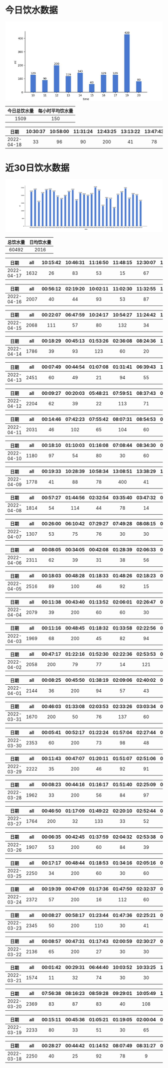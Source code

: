 # 今日饮水数据

<div align=center>
<img src="today.jpg" style="zoom: 100%;" />

| 今日总饮水量 | 每小时平均饮水量 |
| :----: | :----: |
| 1509 | 150 |
</div>

| 日期 | 10:30:37 | 10:58:00 | 11:31:24 | 12:43:25 | 13:13:22 | 13:47:43 | 14:20:59 | 14:50:21 | 15:20:22 | 16:00:00 | 16:33:09 | 17:24:18 | 17:56:12 | 19:14:46 | 19:44:59 | 20:13:51 |
| :----: | :----: | :----: | :----: | :----: | :----: | :----: | :----: | :----: | :----: | :----: | :----: | :----: | :----: | :----: | :----: | :----: |
| 2022-04-18 | 33 | 96 | 90 | 200 | 41 | 78 | 83 | 60 | 60 | 52 | 77 | 98 | 31 | 350 | 80 | 80 |

# 近30日饮水数据

<div align=center>
<img src="30.jpg"style="zoom: 100%;" />

| 总饮水量 | 日均饮水量 |
| :----: | :----: |
| 60492 | 2016 |
</div>

| 日期 | all | 10:15:42 | 10:46:31 | 11:16:50 | 11:48:15 | 12:30:07 | 13:00:29 | 13:57:38 | 14:49:05 | 15:49:40 | 16:20:37 | 16:53:05 | 17:21:34 | 17:42:29 | 18:12:25 | 18:49:58 | 19:34:39 | 20:17:16 | 20:48:17 | 21:18:27 | 21:48:40 | 22:19:35 | 23:03:47 | 23:33:29 | 23:52:46 |
| :----: | :----: | :----: | :----: | :----: | :----: | :----: | :----: | :----: | :----: | :----: | :----: | :----: | :----: | :----: | :----: | :----: | :----: | :----: | :----: | :----: | :----: | :----: | :----: | :----: | :----: |
| 2022-04-17 | 1632 | 26 | 83 | 53 | 15 | 67 | 43 | 40 | 16 | 110 | 87 | 16 | 74 | 37 | 75 | 70 | 200 | 73 | 93 | 102 | 93 | 41 | 60 | 98 | 60 |

| 日期 | all | 00:56:12 | 02:19:20 | 10:02:11 | 11:02:30 | 11:32:55 | 12:32:13 | 12:49:38 | 13:41:15 | 14:12:27 | 14:43:05 | 14:48:34 | 15:19:07 | 15:52:13 | 16:22:25 | 16:53:40 | 17:23:41 | 18:53:26 | 19:24:41 | 19:54:27 | 20:24:22 | 20:54:32 | 21:42:18 | 21:44:41 | 22:06:58 | 22:32:42 | 23:03:19 |
| :----: | :----: | :----: | :----: | :----: | :----: | :----: | :----: | :----: | :----: | :----: | :----: | :----: | :----: | :----: | :----: | :----: | :----: | :----: | :----: | :----: | :----: | :----: | :----: | :----: | :----: | :----: | :----: |
| 2022-04-16 | 2007 | 40 | 44 | 93 | 53 | 87 | 200 | 78 | 93 | 132 | 34 | 45 | 14 | 79 | 77 | 82 | 75 | 112 | 81 | 36 | 76 | 70 | 60 | 60 | 93 | 106 | 87 |

| 日期 | all | 00:22:07 | 06:47:59 | 10:24:17 | 10:54:27 | 11:24:42 | 12:23:37 | 12:42:39 | 13:12:24 | 14:12:18 | 14:42:36 | 15:12:59 | 15:43:55 | 16:16:24 | 16:46:36 | 17:16:50 | 17:46:27 | 18:46:28 | 19:16:34 | 19:46:54 | 20:08:49 | 21:10:09 | 21:42:52 | 22:13:28 | 23:01:27 | 23:31:38 |
| :----: | :----: | :----: | :----: | :----: | :----: | :----: | :----: | :----: | :----: | :----: | :----: | :----: | :----: | :----: | :----: | :----: | :----: | :----: | :----: | :----: | :----: | :----: | :----: | :----: | :----: | :----: |
| 2022-04-15 | 2068 | 111 | 57 | 80 | 132 | 34 | 71 | 60 | 106 | 63 | 45 | 113 | 75 | 63 | 25 | 87 | 81 | 300 | 60 | 75 | 32 | 43 | 93 | 76 | 94 | 92 |

| 日期 | all | 00:18:29 | 00:45:13 | 01:53:26 | 02:36:08 | 08:24:36 | 11:17:34 | 11:49:13 | 12:19:53 | 13:25:22 | 13:56:08 | 14:26:26 | 14:57:23 | 15:57:42 | 16:37:52 | 17:11:53 | 18:06:37 | 18:27:34 | 19:27:39 | 19:57:32 | 20:29:41 | 20:59:59 | 21:43:57 | 22:25:06 | 22:55:27 | 23:25:29 | 23:55:33 |
| :----: | :----: | :----: | :----: | :----: | :----: | :----: | :----: | :----: | :----: | :----: | :----: | :----: | :----: | :----: | :----: | :----: | :----: | :----: | :----: | :----: | :----: | :----: | :----: | :----: | :----: | :----: | :----: |
| 2022-04-14 | 1786 | 39 | 93 | 123 | 60 | 20 | 95 | 32 | 54 | 77 | 94 | 74 | 100 | 71 | 13 | 68 | 84 | 16 | 49 | 95 | 96 | 122 | 83 | 44 | 80 | 86 | 18 |

| 日期 | all | 00:07:49 | 00:44:54 | 01:07:08 | 01:31:41 | 06:39:43 | 10:30:45 | 11:00:40 | 11:32:12 | 12:30:38 | 12:51:16 | 13:22:50 | 13:54:59 | 14:25:41 | 14:55:30 | 15:23:50 | 15:53:55 | 16:23:27 | 16:53:33 | 17:39:26 | 18:11:23 | 19:11:11 | 19:41:43 | 20:12:05 | 21:31:31 | 22:30:10 | 22:49:12 | 23:25:35 | 23:45:32 |
| :----: | :----: | :----: | :----: | :----: | :----: | :----: | :----: | :----: | :----: | :----: | :----: | :----: | :----: | :----: | :----: | :----: | :----: | :----: | :----: | :----: | :----: | :----: | :----: | :----: | :----: | :----: | :----: | :----: | :----: |
| 2022-04-13 | 2451 | 60 | 49 | 21 | 94 | 55 | 16 | 99 | 120 | 60 | 60 | 102 | 65 | 98 | 123 | 60 | 112 | 60 | 142 | 90 | 96 | 350 | 48 | 93 | 92 | 82 | 75 | 73 | 56 |

| 日期 | all | 00:09:27 | 00:20:03 | 05:48:21 | 07:59:51 | 08:37:43 | 08:58:54 | 09:29:26 | 10:15:40 | 11:20:20 | 11:49:37 | 12:18:31 | 13:29:28 | 13:52:25 | 14:24:23 | 14:55:27 | 15:24:30 | 16:21:02 | 16:57:33 | 17:57:32 | 18:47:15 | 19:14:31 | 19:33:02 | 19:59:51 | 20:16:41 | 20:33:06 | 21:03:40 | 21:34:03 | 22:14:27 | 22:46:14 | 23:20:37 | 23:45:19 |
| :----: | :----: | :----: | :----: | :----: | :----: | :----: | :----: | :----: | :----: | :----: | :----: | :----: | :----: | :----: | :----: | :----: | :----: | :----: | :----: | :----: | :----: | :----: | :----: | :----: | :----: | :----: | :----: | :----: | :----: | :----: | :----: | :----: |
| 2022-04-12 | 2204 | 62 | 39 | 22 | 113 | 71 | 78 | 66 | 37 | 81 | 90 | 200 | 98 | 43 | 60 | 37 | 25 | 130 | 64 | 127 | 30 | 48 | 81 | 101 | 68 | 38 | 60 | 87 | 76 | 33 | 79 | 60 |

| 日期 | all | 00:14:46 | 07:42:23 | 07:55:42 | 08:07:31 | 08:54:53 | 09:29:04 | 10:00:22 | 10:29:03 | 11:01:15 | 11:32:51 | 12:18:28 | 13:05:08 | 13:32:15 | 14:07:10 | 14:58:25 | 15:27:48 | 16:23:40 | 16:53:55 | 17:34:25 | 18:05:25 | 19:35:27 | 20:25:58 | 20:56:06 | 21:26:28 | 21:48:35 | 22:26:20 | 22:56:32 | 23:41:00 |
| :----: | :----: | :----: | :----: | :----: | :----: | :----: | :----: | :----: | :----: | :----: | :----: | :----: | :----: | :----: | :----: | :----: | :----: | :----: | :----: | :----: | :----: | :----: | :----: | :----: | :----: | :----: | :----: | :----: | :----: |
| 2022-04-11 | 2031 | 46 | 102 | 65 | 104 | 60 | 102 | 80 | 60 | 57 | 60 | 200 | 65 | 20 | 90 | 62 | 63 | 40 | 90 | 87 | 52 | 60 | 100 | 111 | 37 | 33 | 28 | 59 | 98 |

| 日期 | all | 00:18:10 | 01:10:03 | 01:16:08 | 07:08:44 | 08:34:30 | 09:04:04 | 09:45:20 | 10:15:34 | 10:57:26 | 15:58:34 | 16:30:29 | 17:03:39 | 17:33:30 | 18:14:36 | 18:44:29 | 19:17:39 | 20:17:24 | 20:47:34 | 22:19:29 | 22:49:20 | 23:22:22 | 23:53:17 |
| :----: | :----: | :----: | :----: | :----: | :----: | :----: | :----: | :----: | :----: | :----: | :----: | :----: | :----: | :----: | :----: | :----: | :----: | :----: | :----: | :----: | :----: | :----: | :----: |
| 2022-04-10 | 1180 | 97 | 54 | 80 | 30 | 60 | 65 | 58 | 14 | 30 | 60 | 21 | 15 | 97 | 55 | 40 | 43 | 40 | 81 | 60 | 60 | 60 | 60 |

| 日期 | all | 00:19:33 | 10:28:39 | 10:58:34 | 13:08:51 | 13:38:29 | 14:08:35 | 14:14:47 | 14:50:28 | 15:17:09 | 15:47:25 | 16:17:57 | 17:19:10 | 17:49:23 | 18:31:42 | 18:59:49 | 19:29:27 | 20:00:41 | 20:31:04 | 21:02:04 | 21:28:21 | 22:22:52 | 22:35:32 | 23:05:33 | 23:30:54 | 23:46:17 |
| :----: | :----: | :----: | :----: | :----: | :----: | :----: | :----: | :----: | :----: | :----: | :----: | :----: | :----: | :----: | :----: | :----: | :----: | :----: | :----: | :----: | :----: | :----: | :----: | :----: | :----: | :----: |
| 2022-04-09 | 1778 | 41 | 88 | 78 | 400 | 41 | 54 | 102 | 51 | 64 | 47 | 30 | 60 | 60 | 16 | 73 | 69 | 22 | 38 | 75 | 30 | 68 | 78 | 28 | 87 | 78 |

| 日期 | all | 00:57:27 | 01:44:56 | 02:32:54 | 03:35:40 | 03:47:32 | 08:01:09 | 08:54:26 | 09:31:54 | 10:04:15 | 10:15:36 | 10:50:03 | 11:13:42 | 12:16:16 | 12:49:00 | 13:29:34 | 14:26:17 | 14:57:30 | 15:30:30 | 16:14:34 | 16:46:19 | 17:23:29 | 17:38:15 | 18:17:59 | 19:43:37 | 20:51:45 | 22:14:41 | 23:18:41 | 23:43:33 |
| :----: | :----: | :----: | :----: | :----: | :----: | :----: | :----: | :----: | :----: | :----: | :----: | :----: | :----: | :----: | :----: | :----: | :----: | :----: | :----: | :----: | :----: | :----: | :----: | :----: | :----: | :----: | :----: | :----: | :----: |
| 2022-04-08 | 1814 | 54 | 114 | 44 | 78 | 14 | 30 | 100 | 60 | 50 | 35 | 38 | 96 | 200 | 136 | 5 | 100 | 60 | 60 | 59 | 91 | 60 | 14 | 49 | 200 | 5 | 16 | 34 | 12 |

| 日期 | all | 00:26:00 | 06:10:42 | 07:29:27 | 07:49:28 | 08:08:15 | 08:46:56 | 09:49:16 | 10:06:36 | 10:56:42 | 11:21:15 | 11:51:25 | 12:19:48 | 12:49:37 | 14:48:55 | 14:51:03 | 15:31:28 | 16:57:51 | 17:52:38 |
| :----: | :----: | :----: | :----: | :----: | :----: | :----: | :----: | :----: | :----: | :----: | :----: | :----: | :----: | :----: | :----: | :----: | :----: | :----: | :----: |
| 2022-04-07 | 1307 | 53 | 75 | 76 | 30 | 30 | 19 | 30 | 91 | 79 | 30 | 87 | 200 | 87 | 82 | 70 | 95 | 86 | 87 |

| 日期 | all | 00:08:05 | 00:34:05 | 00:42:08 | 01:28:39 | 02:06:33 | 02:32:46 | 02:43:21 | 03:15:36 | 07:56:54 | 08:01:28 | 08:20:38 | 08:48:48 | 09:21:46 | 09:43:31 | 10:04:19 | 10:38:06 | 11:10:19 | 12:38:32 | 13:01:10 | 13:31:40 | 14:07:20 | 14:37:02 | 15:06:02 | 15:32:53 | 16:02:57 | 16:33:04 | 17:15:02 | 17:49:52 | 18:15:04 | 18:35:09 | 18:57:30 | 19:26:13 | 19:53:44 | 20:24:02 | 21:08:31 | 21:35:54 | 22:15:03 | 22:31:29 | 22:36:34 | 22:49:56 | 23:34:43 | 23:54:18 | 23:59:55 |
| :----: | :----: | :----: | :----: | :----: | :----: | :----: | :----: | :----: | :----: | :----: | :----: | :----: | :----: | :----: | :----: | :----: | :----: | :----: | :----: | :----: | :----: | :----: | :----: | :----: | :----: | :----: | :----: | :----: | :----: | :----: | :----: | :----: | :----: | :----: | :----: | :----: | :----: | :----: | :----: | :----: | :----: | :----: | :----: | :----: |
| 2022-04-06 | 2311 | 62 | 39 | 31 | 38 | 56 | 22 | 30 | 57 | 90 | 55 | 62 | 52 | 60 | 76 | 13 | 76 | 49 | 200 | 35 | 82 | 40 | 32 | 58 | 32 | 22 | 72 | 38 | 62 | 30 | 64 | 96 | 89 | 51 | 35 | 33 | 60 | 89 | 81 | 17 | 30 | 25 | 40 | 30 |

| 日期 | all | 00:18:03 | 00:48:28 | 01:18:33 | 01:48:26 | 02:18:23 | 02:47:42 | 03:17:19 | 03:43:59 | 04:13:15 | 04:43:56 | 05:14:07 | 05:44:08 | 06:14:43 | 06:36:43 | 06:56:57 | 07:34:12 | 08:25:14 | 08:39:22 | 09:28:13 | 16:03:44 | 19:01:28 | 20:00:09 | 21:26:31 | 22:07:00 | 22:35:25 | 23:04:18 | 23:12:54 | 23:39:49 |
| :----: | :----: | :----: | :----: | :----: | :----: | :----: | :----: | :----: | :----: | :----: | :----: | :----: | :----: | :----: | :----: | :----: | :----: | :----: | :----: | :----: | :----: | :----: | :----: | :----: | :----: | :----: | :----: | :----: | :----: |
| 2022-04-05 | 2516 | 89 | 100 | 46 | 92 | 15 | 70 | 59 | 57 | 18 | 90 | 90 | 300 | 34 | 84 | 76 | 58 | 200 | 31 | 119 | 14 | 73 | 86 | 400 | 60 | 22 | 104 | 53 | 76 |

| 日期 | all | 00:11:38 | 00:43:40 | 01:13:52 | 02:06:01 | 02:26:47 | 03:02:12 | 03:32:56 | 04:00:45 | 04:30:47 | 05:00:27 | 06:02:58 | 07:02:44 | 07:53:10 | 08:44:39 | 08:45:14 | 14:59:26 | 18:05:29 | 18:36:19 | 19:10:43 | 19:59:28 | 20:33:47 | 21:03:39 | 21:20:37 | 22:20:37 | 22:50:59 | 23:20:24 | 23:21:02 | 23:33:49 | 23:34:07 | 23:34:23 | 23:34:40 |
| :----: | :----: | :----: | :----: | :----: | :----: | :----: | :----: | :----: | :----: | :----: | :----: | :----: | :----: | :----: | :----: | :----: | :----: | :----: | :----: | :----: | :----: | :----: | :----: | :----: | :----: | :----: | :----: | :----: | :----: | :----: | :----: | :----: |
| 2022-04-04 | 2079 | 39 | 200 | 60 | 60 | 30 | 25 | 124 | 48 | 67 | 30 | 200 | 60 | 30 | 109 | 37 | 60 | 43 | 78 | 36 | 81 | 30 | 60 | 60 | 52 | 120 | 30 | 26 | 86 | 68 | 34 | 96 |

| 日期 | all | 00:11:16 | 00:48:45 | 01:18:32 | 01:33:58 | 02:22:56 | 02:54:45 | 03:21:53 | 03:54:31 | 04:31:55 | 05:00:47 | 05:59:03 | 06:30:13 | 07:05:41 | 07:28:00 | 08:19:19 | 11:59:01 | 19:33:44 | 20:03:27 | 20:29:18 | 20:51:44 | 21:14:44 | 21:44:11 | 22:10:41 | 22:40:50 | 23:11:00 | 23:41:27 |
| :----: | :----: | :----: | :----: | :----: | :----: | :----: | :----: | :----: | :----: | :----: | :----: | :----: | :----: | :----: | :----: | :----: | :----: | :----: | :----: | :----: | :----: | :----: | :----: | :----: | :----: | :----: | :----: |
| 2022-04-03 | 1969 | 68 | 200 | 45 | 82 | 94 | 63 | 89 | 82 | 15 | 91 | 200 | 55 | 28 | 67 | 65 | 24 | 69 | 59 | 99 | 14 | 69 | 34 | 131 | 112 | 54 | 60 |

| 日期 | all | 00:47:17 | 01:22:16 | 01:52:30 | 02:22:36 | 02:53:53 | 03:23:58 | 03:53:29 | 04:18:26 | 04:38:29 | 05:14:13 | 05:44:14 | 06:14:49 | 07:00:38 | 07:32:37 | 07:51:10 | 08:27:01 | 09:01:04 | 16:31:45 | 17:06:27 | 17:40:04 | 18:31:37 | 18:42:38 | 20:28:07 | 20:40:13 | 21:20:06 | 21:35:54 | 22:05:37 | 22:35:46 | 23:06:11 | 23:32:46 |
| :----: | :----: | :----: | :----: | :----: | :----: | :----: | :----: | :----: | :----: | :----: | :----: | :----: | :----: | :----: | :----: | :----: | :----: | :----: | :----: | :----: | :----: | :----: | :----: | :----: | :----: | :----: | :----: | :----: | :----: | :----: | :----: |
| 2022-04-02 | 2058 | 200 | 79 | 77 | 14 | 121 | 73 | 32 | 94 | 17 | 89 | 200 | 58 | 105 | 124 | 30 | 61 | 44 | 43 | 32 | 30 | 66 | 19 | 7 | 62 | 51 | 30 | 76 | 81 | 40 | 103 |

| 日期 | all | 00:08:25 | 00:45:50 | 01:38:19 | 02:09:06 | 02:40:02 | 03:10:21 | 03:40:57 | 04:15:20 | 04:45:34 | 05:14:33 | 05:44:31 | 06:51:01 | 07:23:05 | 07:55:57 | 08:48:41 | 13:01:47 | 16:59:07 | 17:48:02 | 18:18:30 | 19:09:17 | 20:30:17 | 21:08:57 | 21:34:14 | 22:04:35 | 22:44:46 | 23:36:51 | 23:54:16 |
| :----: | :----: | :----: | :----: | :----: | :----: | :----: | :----: | :----: | :----: | :----: | :----: | :----: | :----: | :----: | :----: | :----: | :----: | :----: | :----: | :----: | :----: | :----: | :----: | :----: | :----: | :----: | :----: | :----: |
| 2022-04-01 | 2144 | 36 | 200 | 94 | 57 | 43 | 69 | 76 | 63 | 13 | 87 | 200 | 91 | 68 | 76 | 30 | 15 | 15 | 300 | 71 | 45 | 60 | 68 | 68 | 107 | 102 | 39 | 51 |

| 日期 | all | 00:46:03 | 01:33:08 | 02:03:53 | 02:33:26 | 03:03:34 | 03:33:28 | 03:55:10 | 04:43:07 | 04:54:36 | 05:24:35 | 06:25:20 | 06:56:03 | 07:31:55 | 07:45:07 | 08:07:40 | 08:34:55 | 13:52:32 | 19:00:30 | 19:58:43 | 20:17:20 | 20:51:29 | 21:29:06 | 21:57:05 | 22:35:12 | 23:06:32 | 23:46:21 |
| :----: | :----: | :----: | :----: | :----: | :----: | :----: | :----: | :----: | :----: | :----: | :----: | :----: | :----: | :----: | :----: | :----: | :----: | :----: | :----: | :----: | :----: | :----: | :----: | :----: | :----: | :----: | :----: |
| 2022-03-31 | 1670 | 200 | 50 | 76 | 137 | 60 | 30 | 33 | 72 | 25 | 80 | 53 | 29 | 82 | 30 | 27 | 30 | 60 | 62 | 60 | 61 | 130 | 34 | 39 | 88 | 97 | 25 |

| 日期 | all | 00:05:41 | 00:52:17 | 01:22:24 | 01:57:04 | 02:27:44 | 02:52:40 | 03:22:24 | 03:53:55 | 04:23:22 | 04:53:26 | 05:28:04 | 05:53:03 | 06:24:07 | 07:02:07 | 07:33:59 | 08:32:22 | 11:43:57 | 17:00:29 | 17:28:45 | 17:55:34 | 18:33:26 | 19:03:37 | 19:34:25 | 20:21:36 | 20:52:31 | 21:38:45 | 22:05:10 | 22:40:44 | 23:01:08 | 23:36:59 |
| :----: | :----: | :----: | :----: | :----: | :----: | :----: | :----: | :----: | :----: | :----: | :----: | :----: | :----: | :----: | :----: | :----: | :----: | :----: | :----: | :----: | :----: | :----: | :----: | :----: | :----: | :----: | :----: | :----: | :----: | :----: | :----: |
| 2022-03-30 | 2353 | 60 | 200 | 73 | 98 | 48 | 120 | 105 | 77 | 103 | 30 | 47 | 200 | 104 | 60 | 51 | 62 | 108 | 30 | 93 | 58 | 70 | 60 | 30 | 91 | 91 | 50 | 44 | 66 | 94 | 30 |

| 日期 | all | 00:11:43 | 00:47:07 | 01:20:11 | 01:51:07 | 02:51:06 | 03:20:35 | 04:22:12 | 04:39:03 | 05:07:23 | 05:53:02 | 06:23:23 | 06:54:28 | 07:31:50 | 08:30:45 | 16:01:24 | 16:21:13 | 16:51:20 | 17:17:21 | 17:35:25 | 18:05:30 | 18:52:57 | 19:22:48 | 19:54:33 | 20:25:42 | 21:09:08 | 21:47:01 | 22:18:19 | 22:47:23 | 23:02:26 | 23:35:51 |
| :----: | :----: | :----: | :----: | :----: | :----: | :----: | :----: | :----: | :----: | :----: | :----: | :----: | :----: | :----: | :----: | :----: | :----: | :----: | :----: | :----: | :----: | :----: | :----: | :----: | :----: | :----: | :----: | :----: | :----: | :----: | :----: |
| 2022-03-29 | 2222 | 35 | 200 | 46 | 92 | 91 | 13 | 88 | 69 | 114 | 200 | 38 | 35 | 70 | 30 | 83 | 107 | 30 | 98 | 77 | 42 | 300 | 21 | 59 | 30 | 30 | 30 | 85 | 64 | 17 | 28 |

| 日期 | all | 00:08:23 | 00:44:16 | 01:16:17 | 01:51:40 | 02:25:09 | 02:53:07 | 03:12:00 | 03:36:07 | 04:06:44 | 04:32:22 | 04:49:20 | 05:05:35 | 05:58:47 | 06:11:06 | 06:56:54 | 07:54:59 | 08:32:07 | 15:25:32 | 18:02:14 | 18:17:04 | 18:47:38 | 19:20:11 | 19:55:02 | 20:11:01 | 20:42:33 | 21:01:54 | 21:30:19 | 22:13:36 | 22:57:55 | 23:27:27 |
| :----: | :----: | :----: | :----: | :----: | :----: | :----: | :----: | :----: | :----: | :----: | :----: | :----: | :----: | :----: | :----: | :----: | :----: | :----: | :----: | :----: | :----: | :----: | :----: | :----: | :----: | :----: | :----: | :----: | :----: | :----: | :----: |
| 2022-03-28 | 1962 | 33 | 200 | 56 | 84 | 97 | 30 | 95 | 86 | 30 | 37 | 65 | 22 | 100 | 44 | 65 | 60 | 68 | 53 | 110 | 30 | 28 | 75 | 30 | 30 | 38 | 85 | 30 | 73 | 87 | 121 |

| 日期 | all | 00:46:50 | 01:17:09 | 01:49:22 | 02:20:10 | 02:52:44 | 03:14:20 | 03:41:31 | 04:27:25 | 04:44:21 | 05:14:34 | 05:51:01 | 06:14:43 | 06:45:58 | 07:27:52 | 08:08:57 | 08:39:08 | 16:42:15 | 17:13:29 | 17:43:29 | 18:16:50 | 18:49:45 | 19:19:55 | 19:52:51 | 20:26:34 | 20:56:50 | 21:27:49 | 22:04:05 | 22:40:27 | 23:10:35 | 23:38:56 |
| :----: | :----: | :----: | :----: | :----: | :----: | :----: | :----: | :----: | :----: | :----: | :----: | :----: | :----: | :----: | :----: | :----: | :----: | :----: | :----: | :----: | :----: | :----: | :----: | :----: | :----: | :----: | :----: | :----: | :----: | :----: | :----: |
| 2022-03-27 | 1764 | 200 | 32 | 133 | 33 | 52 | 30 | 40 | 70 | 13 | 42 | 100 | 65 | 90 | 30 | 30 | 46 | 34 | 102 | 25 | 61 | 73 | 43 | 30 | 57 | 84 | 29 | 30 | 103 | 58 | 29 |

| 日期 | all | 00:06:35 | 00:42:45 | 01:37:59 | 02:04:32 | 02:53:38 | 03:28:47 | 03:55:17 | 04:03:20 | 04:33:56 | 04:57:22 | 05:14:54 | 05:49:37 | 06:23:33 | 07:09:11 | 07:38:14 | 08:12:52 | 09:01:00 | 16:50:06 | 17:20:36 | 17:40:55 | 18:13:37 | 18:43:33 | 19:15:48 | 20:15:13 | 20:46:22 | 21:22:32 | 22:00:20 | 22:41:28 | 23:11:21 | 23:33:16 | 23:58:07 |
| :----: | :----: | :----: | :----: | :----: | :----: | :----: | :----: | :----: | :----: | :----: | :----: | :----: | :----: | :----: | :----: | :----: | :----: | :----: | :----: | :----: | :----: | :----: | :----: | :----: | :----: | :----: | :----: | :----: | :----: | :----: | :----: | :----: |
| 2022-03-26 | 1907 | 53 | 200 | 60 | 84 | 39 | 72 | 10 | 61 | 18 | 50 | 73 | 200 | 19 | 55 | 63 | 65 | 24 | 62 | 61 | 40 | 46 | 75 | 10 | 68 | 36 | 41 | 96 | 83 | 49 | 20 | 74 |

| 日期 | all | 00:17:17 | 00:48:44 | 01:18:53 | 01:34:16 | 02:05:16 | 02:30:36 | 03:11:26 | 03:41:29 | 03:53:16 | 04:14:26 | 04:36:32 | 05:29:21 | 06:04:50 | 06:45:48 | 07:19:14 | 07:37:32 | 08:11:42 | 08:19:22 | 15:44:21 | 16:04:05 | 16:19:27 | 16:43:39 | 17:02:13 | 17:18:13 | 17:42:47 | 18:39:33 | 19:09:27 | 19:39:34 | 20:17:42 | 20:47:26 | 21:21:27 | 22:29:49 | 23:17:25 | 23:30:35 | 23:48:48 |
| :----: | :----: | :----: | :----: | :----: | :----: | :----: | :----: | :----: | :----: | :----: | :----: | :----: | :----: | :----: | :----: | :----: | :----: | :----: | :----: | :----: | :----: | :----: | :----: | :----: | :----: | :----: | :----: | :----: | :----: | :----: | :----: | :----: | :----: | :----: | :----: | :----: |
| 2022-03-25 | 2250 | 34 | 200 | 60 | 30 | 60 | 60 | 20 | 53 | 64 | 59 | 43 | 70 | 36 | 39 | 71 | 66 | 55 | 75 | 68 | 96 | 30 | 74 | 84 | 21 | 79 | 300 | 57 | 11 | 30 | 49 | 55 | 38 | 71 | 51 | 41 |

| 日期 | all | 00:19:39 | 00:47:09 | 01:17:36 | 01:47:50 | 02:32:37 | 03:31:56 | 04:05:09 | 04:35:30 | 05:05:29 | 05:47:25 | 06:22:18 | 06:55:38 | 07:27:55 | 08:08:17 | 12:40:50 | 16:00:45 | 16:30:54 | 17:00:45 | 17:30:53 | 18:00:13 | 18:37:48 | 19:07:33 | 19:30:23 | 20:11:01 | 21:12:00 | 21:35:45 | 22:24:31 | 22:36:26 | 22:57:56 | 23:30:15 |
| :----: | :----: | :----: | :----: | :----: | :----: | :----: | :----: | :----: | :----: | :----: | :----: | :----: | :----: | :----: | :----: | :----: | :----: | :----: | :----: | :----: | :----: | :----: | :----: | :----: | :----: | :----: | :----: | :----: | :----: | :----: | :----: |
| 2022-03-24 | 2372 | 57 | 200 | 16 | 112 | 60 | 60 | 60 | 77 | 96 | 300 | 76 | 30 | 72 | 89 | 69 | 13 | 60 | 7 | 51 | 400 | 39 | 55 | 60 | 30 | 29 | 40 | 51 | 62 | 92 | 9 |

| 日期 | all | 00:08:27 | 00:58:17 | 01:23:44 | 01:47:36 | 02:25:21 | 03:00:54 | 03:33:25 | 03:51:18 | 04:40:10 | 05:10:39 | 05:49:33 | 06:31:34 | 07:06:13 | 07:47:16 | 08:39:22 | 09:10:05 | 16:41:15 | 17:05:03 | 17:36:56 | 17:42:55 | 18:03:01 | 18:05:25 | 20:25:16 | 21:13:52 | 21:28:22 | 21:36:28 | 21:50:42 | 22:19:08 | 22:32:36 | 23:07:53 | 23:29:28 | 23:49:02 |
| :----: | :----: | :----: | :----: | :----: | :----: | :----: | :----: | :----: | :----: | :----: | :----: | :----: | :----: | :----: | :----: | :----: | :----: | :----: | :----: | :----: | :----: | :----: | :----: | :----: | :----: | :----: | :----: | :----: | :----: | :----: | :----: | :----: | :----: |
| 2022-03-23 | 2345 | 50 | 200 | 110 | 30 | 41 | 48 | 67 | 35 | 12 | 90 | 200 | 35 | 30 | 149 | 72 | 101 | 30 | 60 | 200 | 30 | 30 | 72 | 33 | 56 | 60 | 86 | 72 | 55 | 103 | 60 | 64 | 64 |

| 日期 | all | 00:08:57 | 00:47:31 | 01:17:43 | 02:00:59 | 02:30:27 | 03:00:37 | 03:31:24 | 04:10:08 | 04:53:05 | 05:17:54 | 06:00:45 | 07:49:11 | 08:14:19 | 12:54:58 | 16:05:59 | 16:17:11 | 16:47:30 | 17:06:11 | 17:26:56 | 17:56:43 | 18:26:39 | 18:57:20 | 19:27:22 | 19:57:24 | 20:19:08 | 20:51:03 | 21:25:00 | 21:55:55 | 22:16:38 | 22:35:14 | 23:01:24 | 23:01:37 | 23:35:09 |
| :----: | :----: | :----: | :----: | :----: | :----: | :----: | :----: | :----: | :----: | :----: | :----: | :----: | :----: | :----: | :----: | :----: | :----: | :----: | :----: | :----: | :----: | :----: | :----: | :----: | :----: | :----: | :----: | :----: | :----: | :----: | :----: | :----: | :----: | :----: |
| 2022-03-22 | 2136 | 65 | 200 | 27 | 30 | 30 | 30 | 78 | 5 | 42 | 41 | 340 | 30 | 65 | 58 | 30 | 57 | 99 | 73 | 49 | 23 | 71 | 93 | 64 | 32 | 30 | 60 | 36 | 53 | 69 | 90 | 30 | 42 | 94 |

| 日期 | all | 00:01:42 | 00:29:31 | 06:44:40 | 10:03:52 | 10:33:25 | 11:06:25 | 11:36:25 | 12:00:07 | 12:11:18 | 12:41:42 | 13:11:26 | 13:41:43 | 14:03:24 | 14:32:50 | 15:02:34 | 15:32:39 | 16:02:37 | 16:10:12 | 16:33:17 | 17:05:19 | 17:44:21 | 18:03:34 | 18:17:14 | 20:26:41 | 20:37:34 | 21:04:56 | 21:35:18 | 22:11:35 | 22:25:26 | 22:26:17 | 22:48:04 | 23:41:15 | 23:42:00 |
| :----: | :----: | :----: | :----: | :----: | :----: | :----: | :----: | :----: | :----: | :----: | :----: | :----: | :----: | :----: | :----: | :----: | :----: | :----: | :----: | :----: | :----: | :----: | :----: | :----: | :----: | :----: | :----: | :----: | :----: | :----: | :----: | :----: | :----: | :----: |
| 2022-03-21 | 1574 | 11 | 32 | 74 | 30 | 30 | 30 | 63 | 46 | 30 | 10 | 84 | 70 | 15 | 83 | 29 | 40 | 55 | 93 | 25 | 40 | 74 | 6 | 15 | 59 | 59 | 73 | 60 | 100 | 30 | 21 | 70 | 92 | 25 |

| 日期 | all | 07:56:38 | 08:16:23 | 08:59:28 | 09:29:01 | 10:05:49 | 10:30:52 | 11:00:25 | 11:46:44 | 12:14:54 | 13:01:03 | 13:53:47 | 14:37:34 | 15:02:26 | 16:04:34 | 16:25:11 | 17:25:15 | 17:50:15 | 18:13:58 | 18:40:08 | 19:11:54 | 19:34:57 | 20:20:38 | 20:54:52 | 21:36:14 | 22:04:37 | 22:37:53 | 23:22:52 | 23:39:07 | 23:49:56 |
| :----: | :----: | :----: | :----: | :----: | :----: | :----: | :----: | :----: | :----: | :----: | :----: | :----: | :----: | :----: | :----: | :----: | :----: | :----: | :----: | :----: | :----: | :----: | :----: | :----: | :----: | :----: | :----: | :----: | :----: | :----: |
| 2022-03-20 | 2369 | 83 | 87 | 83 | 40 | 108 | 26 | 30 | 43 | 200 | 80 | 50 | 60 | 63 | 57 | 68 | 200 | 51 | 14 | 105 | 12 | 88 | 70 | 58 | 400 | 44 | 60 | 30 | 73 | 86 |

| 日期 | all | 00:15:11 | 00:45:36 | 01:05:21 | 01:19:05 | 02:00:04 | 07:56:04 | 08:06:59 | 08:28:43 | 09:07:15 | 09:29:13 | 10:04:16 | 10:35:10 | 11:04:24 | 11:36:27 | 12:24:04 | 12:54:27 | 13:05:19 | 13:40:50 | 14:10:33 | 14:16:29 | 14:23:51 | 14:38:38 | 15:03:38 | 15:33:13 | 16:04:40 | 16:35:24 | 17:17:25 | 18:06:42 | 18:37:01 | 19:07:31 | 19:38:21 | 20:11:55 | 20:41:55 | 21:48:38 | 22:05:07 | 22:37:06 | 23:22:49 | 23:34:27 |
| :----: | :----: | :----: | :----: | :----: | :----: | :----: | :----: | :----: | :----: | :----: | :----: | :----: | :----: | :----: | :----: | :----: | :----: | :----: | :----: | :----: | :----: | :----: | :----: | :----: | :----: | :----: | :----: | :----: | :----: | :----: | :----: | :----: | :----: | :----: | :----: | :----: | :----: | :----: | :----: |
| 2022-03-19 | 2233 | 80 | 33 | 51 | 30 | 65 | 70 | 45 | 30 | 102 | 73 | 71 | 52 | 30 | 84 | 200 | 27 | 58 | 65 | 30 | 30 | 30 | 30 | 30 | 30 | 30 | 39 | 200 | 69 | 95 | 18 | 100 | 30 | 78 | 11 | 71 | 16 | 83 | 47 |

| 日期 | all | 00:28:27 | 00:44:42 | 01:14:52 | 08:07:49 | 08:31:27 | 08:52:01 | 09:30:56 | 10:12:23 | 10:41:00 | 11:28:23 | 12:24:02 | 12:54:32 | 13:02:40 | 13:36:45 | 14:04:29 | 14:38:47 | 15:01:39 | 15:16:11 | 16:22:13 | 17:21:18 | 17:57:15 | 18:28:10 | 18:58:35 | 19:28:53 | 20:01:01 | 20:23:38 | 21:28:06 | 21:58:26 | 22:33:04 | 22:50:39 | 23:21:22 | 23:47:48 |
| :----: | :----: | :----: | :----: | :----: | :----: | :----: | :----: | :----: | :----: | :----: | :----: | :----: | :----: | :----: | :----: | :----: | :----: | :----: | :----: | :----: | :----: | :----: | :----: | :----: | :----: | :----: | :----: | :----: | :----: | :----: | :----: | :----: | :----: |
| 2022-03-18 | 2250 | 40 | 25 | 92 | 78 | 9 | 13 | 76 | 69 | 55 | 10 | 200 | 7 | 61 | 51 | 28 | 37 | 77 | 60 | 86 | 200 | 32 | 81 | 82 | 30 | 62 | 19 | 400 | 73 | 41 | 53 | 15 | 88 |


